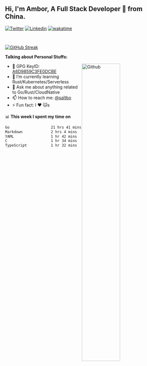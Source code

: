 ## Hi, I'm Ambor, A Full Stack Developer 🚀 from China.

[![Twitter](https://img.shields.io/badge/-saltbo-1ca0f1?style=flat&logo=twitter&logoColor=white)](https://twitter.com/rdsaltbo)
[![Linkedin](https://img.shields.io/badge/-saltbo-blue?style=flat&logo=Linkedin&logoColor=white)](https://www.linkedin.com/in/saltbo/)
[![wakatime](https://wakatime.com/badge/user/f82b1c77-faab-48cd-aef5-a12c0aff104b.svg)](https://wakatime.com/@f82b1c77-faab-48cd-aef5-a12c0aff104b)

&nbsp;  

[![GitHub Streak](https://streak-stats.demolab.com/?user=saltbo&hide_border=true&date_format=M%20j%5B%2C%20Y%5D)](https://git.io/streak-stats)


**Talking about Personal Stuffs:**
<!-- Any image aligned to the right. Beware the width  -->
<img width="50%" align="right" alt="Github" src="https://raw.githubusercontent.com/saltbo/saltbo/master/images/git-header.svg" />

- 🤘 GPG KeyID: [A6D9859C3FE0DCBE](https://saltbo.cn/pgp_keys.asc)
- 🌱 I’m currently learning Rust/Kubernetes/Serverless
- 💬 Ask me about anything related to Go/Rust/CloudNative
- 📫 How to reach me: [@saltbo](https://t.me/saltbo)
- ⚡ Fun fact: I :heart: :cat:s


📊 **This week I spent my time on**
<!--START_SECTION:waka-->

```txt
Go                   21 hrs 41 mins  ████████████████▓░░░░░░░░   66.50 %
Markdown             2 hrs 4 mins    █▓░░░░░░░░░░░░░░░░░░░░░░░   06.36 %
YAML                 1 hr 42 mins    █▒░░░░░░░░░░░░░░░░░░░░░░░   05.26 %
C                    1 hr 34 mins    █▒░░░░░░░░░░░░░░░░░░░░░░░   04.81 %
TypeScript           1 hr 32 mins    █▒░░░░░░░░░░░░░░░░░░░░░░░   04.73 %
```

<!--END_SECTION:waka-->
